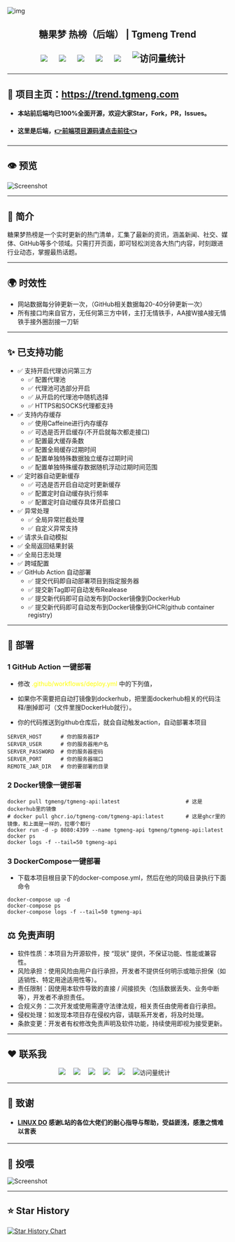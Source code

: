 ![img](https://github-r2.tgmeng.com/github/readme/gihub-readme-head.png)

<h2><div align="center">糖果梦 热榜（后端） |  Tgmeng Trend</div>
<div>&nbsp;</div>
<!-- profile logo 个人资料徽标 -->
  <div align="center">
    <a href="https://tgmeng.com"><img src="https://img.shields.io/badge/Home-主页-blue" /></a>&emsp;
    <a href="https://bbs.tgmeng.com"><img src="https://img.shields.io/badge/BBS-论坛-c32136" /></a>&emsp;
    <a href="https://bilibili.tgmeng.com"><img src="https://img.shields.io/badge/Bilibili-B站-8c36db" /></a>&emsp;
    <a href="https://wechat.tgmeng.com"><img src="https://img.shields.io/badge/WeChat-微信-07c160" /></a>&emsp;
    <a href="https://tg.tgmeng.com"><img src="https://img.shields.io/badge/Bilibili-TG-ff69b4" /></a>&emsp;
    <!-- visitor -->
    <img src="https://komarev.com/ghpvc/?username=CandyDream6&label=Views&color=orange&style=flat" alt="访问量统计" />&emsp;
  </div>

---
## 🏩 项目主页：https://trend.tgmeng.com

- <h4>本站前后端均已100%全面开源，欢迎大家Star，Fork，PR，Issues。<br/>

- <h4>这里是后端，<a href="https://github.com/CandyDream6/tgmeng-top-search-frontend" target="_blank">👉前端项目源码请点击前往👈</a>

---
## 👁️ 预览

![Screenshot](https://r2-trend.tgmeng.com/tgmeng-trend/tgmeng-trend-yulan.png)


---

## 📖 简介
糖果梦热榜是一个实时更新的热门清单，汇集了最新的资讯，涵盖新闻、社交、媒体、GitHub等多个领域。只需打开页面，即可轻松浏览各大热门内容，时刻跟进行业动态，掌握最热话题。

---
## 🌍 时效性
- 网站数据每分钟更新一次，（GitHub相关数据每20-40分钟更新一次）
- 所有接口均来自官方，无任何第三方中转，主打无情铁手，AA接W接A接无情铁手接外圈刮接一刀斩

---
## ✨ 已支持功能

- ✅ 支持开启代理访问第三方
  - ✅ 配置代理池
  - ✅ 代理池可选部分开启
  - ✅ 从开启的代理池中随机选择
  - ✅ HTTPS和SOCKS代理都支持
- ✅ 支持内存缓存
  - ✅ 使用Caffeine进行内存缓存
  - ✅ 可选是否开启缓存(不开启就每次都走接口)
  - ✅ 配置最大缓存条数
  - ✅ 配置全局缓存过期时间
  - ✅ 配置单独特殊数据独立缓存过期时间
  - ✅ 配置单独特殊缓存数据随机浮动过期时间范围
- ✅ 定时器自动更新缓存
  - ✅ 可选是否开启自动定时更新缓存
  - ✅ 配置定时自动缓存执行频率
  - ✅ 配置定时自动缓存具体开启接口
- ✅ 异常处理
  - ✅ 全局异常拦截处理 
  - ✅ 自定义异常支持
- ✅ 请求头自动模拟
- ✅ 全局返回结果封装
- ✅ 全局日志处理
- ✅ 跨域配置
- ✅ GitHub Action 自动部署
  - ✅ 提交代码即自动部署项目到指定服务器
  - ✅ 提交新Tag即可自动发布Realease
  - ✅ 提交新代码即可自动发布到Docker镜像到DockerHub
  - ✅ 提交新代码即可自动发布到Docker镜像到GHCR(github container registry)

---
## 🗼 部署

### 1 GitHub Action 一键部署

- 修改 <span style="color:yellow">.github/workflows/deploy.yml</span> 中的下列值，

- 如果你不需要把自动打镜像到dockerhub，把里面dockerhub相关的代码注释/删掉即可（文件里搜DockerHub就行）。
 
- 你的代码推送到github仓库后，就会自动触发action，自动部署本项目

```shell
SERVER_HOST      # 你的服务器IP
SERVER_USER      # 你的服务器用户名
SERVER_PASSWORD  # 你的服务器密码
SERVER_PORT      # 你的服务器端口
REMOTE_JAR_DIR   # 你的要部署的目录
```

### 2 Docker镜像一键部署

```shell
docker pull tgmeng/tgmeng-api:latest                     # 这是dockerhub里的镜像
# docker pull ghcr.io/tgmeng-com/tgmeng-api:latest       # 这是ghcr里的镜像，和上面是一样的，拉哪个都行
docker run -d -p 8080:4399 --name tgmeng-api tgmeng/tgmeng-api:latest
docker ps
docker logs -f --tail=50 tgmeng-api
```

### 3 DockerCompose一键部署

- 下载本项目根目录下的docker-compose.yml，然后在他的同级目录执行下面命令

```shell
docker-compose up -d
docker-compose ps
docker-compose logs -f --tail=50 tgmeng-api
```

## ⚖️ 免责声明

- 软件性质：本项目为开源软件，按 “现状” 提供，不保证功能、性能或兼容性。
- 风险承担：使用风险由用户自行承担，开发者不提供任何明示或暗示担保（如适销性、特定用途适用性等）。
- 责任限制：因使用本软件导致的直接 / 间接损失（包括数据丢失、业务中断等），开发者不承担责任。
- 合规义务：二次开发或使用需遵守法律法规，相关责任由使用者自行承担。
- 侵权处理：如发现本项目存在侵权内容，请联系开发者，将及时处理。
- 条款变更：开发者有权修改免责声明及软件功能，持续使用即视为接受更新。

---

## ❤️ 联系我

<div align="center">
    <a href="https://tgmeng.com"><img src="https://img.shields.io/badge/Home-主页-blue" /></a>&emsp;
    <a href="https://bbs.tgmeng.com"><img src="https://img.shields.io/badge/BBS-论坛-c32136" /></a>&emsp;
    <a href="https://bilibili.tgmeng.com"><img src="https://img.shields.io/badge/Bilibili-B站-8c36db" /></a>&emsp;
    <a href="https://wechat.tgmeng.com"><img src="https://img.shields.io/badge/WeChat-微信-07c160" /></a>&emsp;
    <a href="https://tg.tgmeng.com"><img src="https://img.shields.io/badge/Bilibili-TG-ff69b4" /></a>&emsp;
    <!-- visitor -->
    <img src="https://komarev.com/ghpvc/?username=CandyDream6&label=Views&color=orange&style=flat" alt="访问量统计" />&emsp;
  </div>

---

## 💐 致谢

- <h4>  <a href="https://linux.do" target="_blank">LINUX DO</a> 感谢L站的各位大佬们的耐心指导与帮助，受益匪浅，感激之情难以言表

---

## 🧧 投喂

![Screenshot](https://github-r2.tgmeng.com/github/readme/donate.png)

---

## ⭐ Star History

<a href="https://www.star-history.com/#CandyDream6/tgmeng-api&CandyDream6/tgmeng-top-search-frontend&Date">
 <picture>
   <source media="(prefers-color-scheme: dark)" srcset="https://api.star-history.com/svg?repos=CandyDream6/tgmeng-api,CandyDream6/tgmeng-top-search-frontend&type=Date&theme=dark" />
   <source media="(prefers-color-scheme: light)" srcset="https://api.star-history.com/svg?repos=CandyDream6/tgmeng-api,CandyDream6/tgmeng-top-search-frontend&type=Date" />
   <img alt="Star History Chart" src="https://api.star-history.com/svg?repos=CandyDream6/tgmeng-api,CandyDream6/tgmeng-top-search-frontend&type=Date" />
 </picture>
</a>